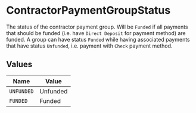 # ContractorPaymentGroupStatus

The status of the contractor payment group.  Will be `Funded` if all payments that should be funded (i.e. have `Direct Deposit` for payment method) are funded.  A group can have status `Funded` while having associated payments that have status `Unfunded`, i.e. payment with `Check` payment method.


## Values

| Name       | Value      |
| ---------- | ---------- |
| `UNFUNDED` | Unfunded   |
| `FUNDED`   | Funded     |